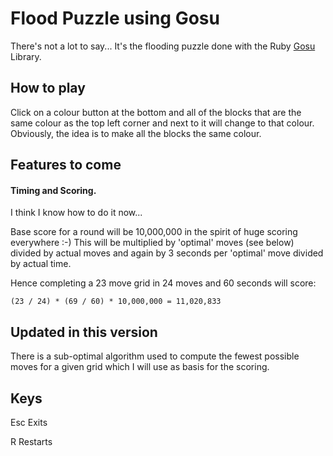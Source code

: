 # Flood Puzzle using Gosu

There's not a lot to say... It's the flooding puzzle done with the Ruby
[Gosu](http://www.libgosu.org/) Library.

## How to play

Click on a colour button at the bottom and all of the blocks that are the same 
colour as the top left corner and next to it will change to that colour. 
Obviously, the idea is to make all the blocks the same colour.

## Features to come

#### Timing and Scoring. 

I think I know how to do it now...

Base score for a round will be 10,000,000 in the spirit of huge scoring everywhere :-)
This will be multiplied by 'optimal' moves (see below) divided by actual moves 
and again by 3 seconds per 'optimal' move divided by actual time.

Hence completing a 23 move grid in 24 moves and 60 seconds will score:

```
(23 / 24) * (69 / 60) * 10,000,000 = 11,020,833
```

## Updated in this version

There is a sub-optimal algorithm used to compute the fewest possible moves 
for a given grid which I will use as basis for the scoring. 

## Keys

Esc Exits

R   Restarts
